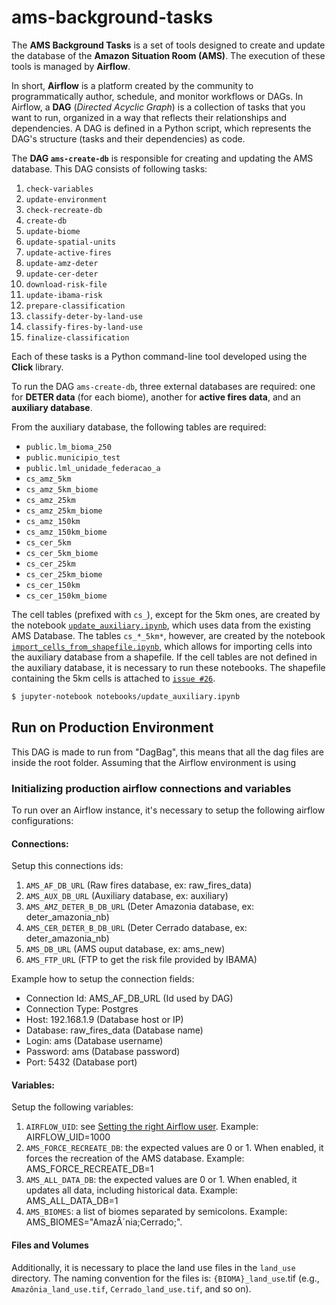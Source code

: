 # ams-background-tasks

The **AMS Background Tasks** is a set of tools designed to create and update the database of the **Amazon Situation Room (AMS)**. The execution of these tools is managed by **Airflow**.

In short, **Airflow** is a platform created by the community to programmatically author, schedule, and monitor workflows or DAGs. In Airflow, a **DAG** (*Directed Acyclic Graph*) is a collection of tasks that you want to run, organized in a way that reflects their relationships and dependencies. A DAG is defined in a Python script, which represents the DAG's structure (tasks and their dependencies) as code.

The **DAG `ams-create-db`** is responsible for creating and updating the AMS database. This DAG consists of following tasks:

1. `check-variables`
2. `update-environment`
3. `check-recreate-db`
4. `create-db`
5. `update-biome`
6. `update-spatial-units`
7. `update-active-fires`
8. `update-amz-deter`
9. `update-cer-deter`
10. `download-risk-file`
11. `update-ibama-risk`
12. `prepare-classification`
13. `classify-deter-by-land-use`
14. `classify-fires-by-land-use`
15. `finalize-classification`

Each of these tasks is a Python command-line tool developed using the **Click** library.

To run the DAG `ams-create-db`, three external databases are required: one for **DETER data** (for each biome), another for **active fires data**, and an **auxiliary database**.

From the auxiliary database, the following tables are required:

- `public.lm_bioma_250`
- `public.municipio_test`
- `public.lml_unidade_federacao_a`
- `cs_amz_5km`
- `cs_amz_5km_biome`
- `cs_amz_25km`
- `cs_amz_25km_biome`
- `cs_amz_150km`
- `cs_amz_150km_biome`
- `cs_cer_5km`
- `cs_cer_5km_biome`
- `cs_cer_25km`
- `cs_cer_25km_biome`
- `cs_cer_150km`
- `cs_cer_150km_biome`

The cell tables (prefixed with `cs_`), except for the 5km ones, are created by the notebook [`update_auxiliary.ipynb`](https://github.com/terrabrasilis/ams-background-tasks/blob/main/notebooks/update_auxiliary.ipynb), which uses data from the existing AMS Database. The tables `cs_*_5km*`, however, are created by the notebook [`import_cells_from_shapefile.ipynb`](https://github.com/terrabrasilis/ams-background-tasks/blob/main/notebooks/import_cells_from_shapefile.ipynb), which allows for importing cells into the auxiliary database from a shapefile. If the cell tables are not defined in the auxiliary database, it is necessary to run these notebooks. The shapefile containing the 5km cells is attached to [`issue #26`](https://github.com/terrabrasilis/ams-background-tasks/issues/26).

```bash
$ jupyter-notebook notebooks/update_auxiliary.ipynb
```

## Run on Production Environment

This DAG is made to run from "DagBag", this means that all the dag files are inside the root folder.
Assuming that the Airflow environment is using 

### Initializing production airflow connections and variables

To run over an Airflow instance, it's necessary to setup the following airflow configurations:

#### Connections:

Setup this connections ids:
1) `AMS_AF_DB_URL` (Raw fires database, ex: raw_fires_data)
2) `AMS_AUX_DB_URL` (Auxiliary database, ex: auxiliary)
3) `AMS_AMZ_DETER_B_DB_URL` (Deter Amazonia database, ex: deter_amazonia_nb)
4) `AMS_CER_DETER_B_DB_URL` (Deter Cerrado database, ex: deter_amazonia_nb)
5) `AMS_DB_URL` (AMS ouput database, ex: ams_new)
6) `AMS_FTP_URL` (FTP to get the risk file provided by IBAMA)


Example how to setup the connection fields:

- Connection Id: AMS_AF_DB_URL (Id used by DAG)
- Connection Type: Postgres
- Host: 192.168.1.9 (Database host or IP)
- Database: raw_fires_data (Database name)
- Login: ams (Database username)
- Password: ams (Database password)
- Port: 5432 (Database port) 

#### Variables:

Setup the following variables:

1) `AIRFLOW_UID`: see [Setting the right Airflow user](https://github.com/terrabrasilis/ams-background-tasks?tab=readme-ov-file#setting-the-right-airflow-user). Example: AIRFLOW_UID=1000
2) `AMS_FORCE_RECREATE_DB`: the expected values are 0 or 1. When enabled, it forces the recreation of the AMS database. Example: AMS_FORCE_RECREATE_DB=1
3) `AMS_ALL_DATA_DB`: the expected values are 0 or 1. When enabled, it updates all data, including historical data. Example: AMS_ALL_DATA_DB=1
4) `AMS_BIOMES`: a list of biomes separated by semicolons. Example: AMS_BIOMES="AmazÃ´nia;Cerrado;".

#### Files and Volumes

Additionally, it is necessary to place the land use files in the `land_use` directory. The naming convention for the files is: `{BIOMA}_land_use`.tif (e.g., `Amazônia_land_use.tif`, `Cerrado_land_use.tif`, and so on).

